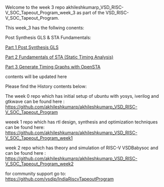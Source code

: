 Welcome to the week 3 repo akhileshkumarp_VSD_RISC-V_SOC_Tapeout_Program_week_3 as part of the VSD_RISC-V_SOC_Tapeout_Program.

This week_3 has the follwing conents: 

Post Synthesis GLS & STA Fundamentals:

[Part 1 Post Synthesis GLS](./Part1_Post_synthesis_GLS/README.md)

[Part 2 Fundamentals of STA (Static Timing Analysis)](./Part2_Fundamentals_of_STA/README.md)

[Part 3 Generate Timing Graphs with OpenSTA](./Part3_Timing_graphs_with_OpenSTA/README.md)

contents will be updated here  


Please find the History contents below:

The week 0 repo which has initial setup of ubuntu with yosys, iverilog and gtkwave can be found here : https://github.com/akhileshkumarp/akhileshkumarp_VSD_RISC-V_SOC_Tapeout_Program

weeek 1 repo which has rtl design, synthesis and optimization techniques can be found here: https://github.com/akhileshkumarp/akhileshkumarp_VSD_RISC-V_SOC_Tapeout_Program_week1

week 2 repo which has theory and simulation of RISC-V VSDBabysoc and can be found here : https://github.com/akhileshkumarp/akhileshkumarp_VSD_RISC-V_SOC_Tapeout_Program_week2

for community support go to: https://github.com/vsdip/IndiaRiscvTapeoutProgram